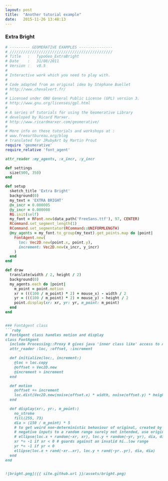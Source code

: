 ```yaml
---
layout: post
title:  "Another tutorial example"
date:   2015-11-26 13:48:13
---
```


### Extra Bright


```ruby
# --------- GEOMERATIVE EXAMPLES ---------------
# //////////////////////////////////////////////
# Title   :   TypoGeo_ExtraBright
# Date    :   31/08/2011
# Version :   v0.5
#
# Interactive work which you need to play with.
#
# Code adapted from an original idea by Stéphane Buellet
# http://www.chevalvert.fr/
#
# Licensed under GNU General Public License (GPL) version 3.
# http://www.gnu.org/licenses/gpl.html
#
# A series of tutorials for using the Geomerative Library
# developed by Ricard Marxer.
# http://www.ricardmarxer.com/geomerative/
#
# More info on these tutorials and workshops at :
# www.freeartbureau.org/blog
# translated for JRubyArt by Martin Prout
require 'geomerative'
require_relative 'font_agent'

attr_reader :my_agents, :x_incr, :y_incr

def settings
  size(900, 350)
end

def setup
  sketch_title 'Extra Bright'
  background(0)
  my_text = 'EXTRA BRIGHT'
  @x_incr = 0.000005
  @y_incr = 0.000008
  RG.init(self)
  my_font = RFont.new(data_path('FreeSans.ttf'), 97, CENTER)
  RCommand.set_segment_length(1)
  RCommand.set_segmentator(RCommand::UNIFORMLENGTH)
  @my_agents = my_font.to_group(my_text).get_points.map do |point|
    FontAgent.new(
      loc: Vec2D.new(point.x, point.y),
      increment: Vec2D.new(x_incr, y_incr)
    )
  end
end

def draw
  translate(width / 2, height / 2)
  background(0)
  my_agents.each do |point|
    m_point = point.motion
    xr = (((100 / m_point) * 2) + mouse_x) - width / 2
    yr = (((100 / m_point) * 2) + mouse_y) - height / 2
    point.display(xr: xr, yr: yr, m_point: m_point)
  end
end


### FontAgent class
```ruby
# FontAgent class handles motion and display
class FontAgent
  include Processing::Proxy # gives java 'inner class like' access to App
  attr_reader :loc, :offset, :increment

  def initialize(loc:, increment:)
    @loc = loc.copy
    @offset = Vec2D.new
    @increment = increment
  end

  def motion
    @offset += increment
    loc.dist(Vec2D.new(noise(offset.x) * width, noise(offset.y) * height))
  end

  def display(xr:, yr:, m_point:)
    no_stroke
    fill(255, 73)
    dia = (150 / m_point) * 5
    # to get weird non-deterministic behaviour of original, created by use of
    # negative inputs to a random range surely not intended, use original:-
    # ellipse(loc.x + random(-xr, xr), loc.y + random(-yr, yr), dia, dia)
    xr *= -1 if xr < 0 # guards against an invalid hi..low range
    yr *= -1 if yr < 0
    ellipse(loc.x + rand(-xr..xr), loc.y + rand(-yr..yr), dia, dia)
  end
end


![bright.png]({{ site.github.url }}/assets/bright.png)
